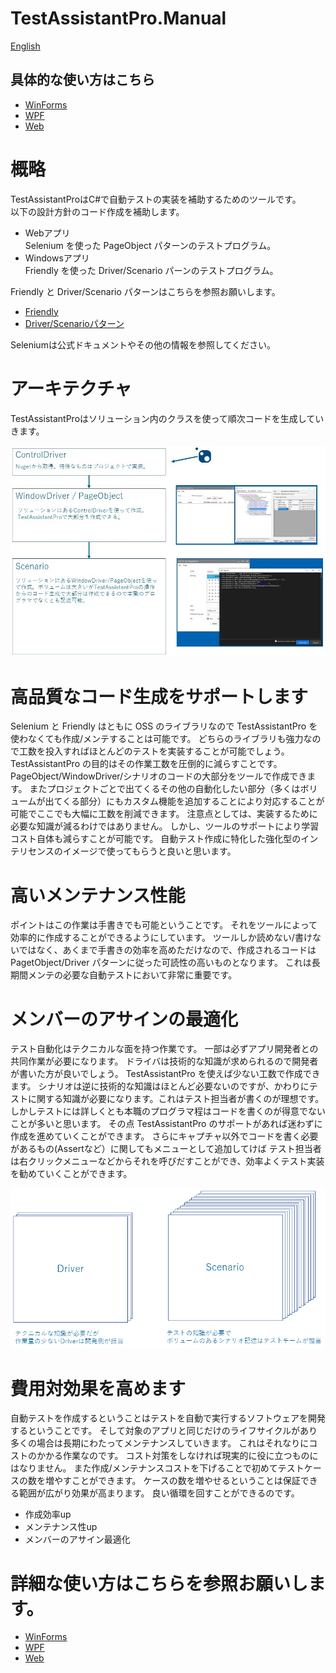 TestAssistantPro.Manual
========

[English](README.en.md)

## 具体的な使い方はこちら
+ [WinForms](WinForms/README.md)
+ [WPF](WPF/README.md)
+ [Web](Web/README.md)

# 概略
TestAssistantProはC#で自動テストの実装を補助するためのツールです。<br>
以下の設計方針のコード作成を補助します。<br>

+ Webアプリ<br>Selenium を使った PageObject パターンのテストプログラム。<br>
+ Windowsアプリ <br>Friendly を使った Driver/Scenario パーンのテストプログラム。<br>

Friendly と Driver/Scenario パターンはこちらを参照お願いします。<br>
+ [Friendly](https://github.com/Codeer-Software/Friendly/blob/master/README.jp.md)
+ [Driver/Scenarioパターン](https://github.com/Codeer-Software/Friendly/blob/master/TestAutomationDesign.jp.md)

Seleniumは公式ドキュメントやその他の情報を参照してください。<br>

# アーキテクチャ
TestAssistantProはソリューション内のクラスを使って順次コードを生成していきます。

![Architecture.jpg](Img/Architecture.jpg)

# 高品質なコード生成をサポートします
Selenium と Friendly はともに OSS のライブラリなので TestAssistantPro を使わなくても作成/メンテすることは可能です。
どちらのライブラリも強力なので工数を投入すればほとんどのテストを実装することが可能でしょう。
TestAssistantPro の目的はその作業工数を圧倒的に減らすことです。
PageObject/WindowDriver/シナリオのコードの大部分をツールで作成できます。
またプロジェクトごとで出てくるその他の自動化したい部分（多くはボリュームが出てくる部分）にもカスタム機能を追加することにより対応することが可能でここでも大幅に工数を削減できます。
注意点としては、実装するために必要な知識が減るわけではありません。
しかし、ツールのサポートにより学習コスト自体も減らすことが可能です。
自動テスト作成に特化した強化型のインテリセンスのイメージで使ってもらうと良いと思います。

# 高いメンテナンス性能
ポイントはこの作業は手書きでも可能ということです。
それをツールによって効率的に作成することができるようにしています。
ツールしか読めない/書けないではなく、あくまで手書きの効率を高めただけなので、作成されるコードは PagetObject/Driver パターンに従った可読性の高いものとなります。
これは長期間メンテの必要な自動テストにおいて非常に重要です。

# メンバーのアサインの最適化
テスト自動化はテクニカルな面を持つ作業です。
一部は必ずアプリ開発者との共同作業が必要になります。
ドライバは技術的な知識が求められるので開発者が書いた方が良いでしょう。
TestAssistantPro を使えば少ない工数で作成できます。
シナリオは逆に技術的な知識はほとんど必要ないのですが、かわりにテストに関する知識が必要になります。これはテスト担当者が書くのが理想です。
しかしテストには詳しくとも本職のプログラマ程はコードを書くのが得意でないことが多いと思います。
その点 TestAssistantPro のサポートがあれば迷わずに作成を進めていくことができます。
さらにキャプチャ以外でコードを書く必要があるもの(Assertなど）に関してもメニューとして追加してけば
テスト担当者は右クリックメニューなどからそれを呼びだすことができ、効率よくテスト実装を勧めていくことができます。

![CodeVolume.png](Img/CodeVolume.png)

# 費用対効果を高めます
自動テストを作成するということはテストを自動で実行するソフトウェアを開発するということです。
そして対象のアプリと同じだけのライフサイクルがあり多くの場合は長期にわたってメンテナンスしていきます。
これはそれなりにコストのかかる作業なのです。
コスト対策をしなければ現実的に役に立つものにはなりません。
また作成/メンテナンスコストを下げることで初めてテストケースの数を増やすことができます。
ケースの数を増やせるということは保証できる範囲が広がり効果が高まります。
良い循環を回すことができるのです。

+ 作成効率up
+ メンテナンス性up
+ メンバーのアサイン最適化

# 詳細な使い方はこちらを参照お願いします。
+ [WinForms](WinForms.md)
+ [WPF](WPF.md)
+ [Web](Web.md)


